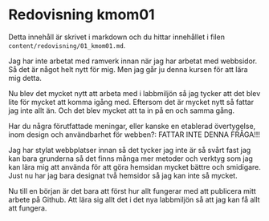 ---
---
Redovisning kmom01
=========================

Detta innehåll är skrivet i markdown och du hittar innehållet i filen `content/redovisning/01_kmom01.md`.


Jag har inte arbetat med ramverk innan när jag har arbetat med webbsidor.
Så det är något helt nytt för mig. Men jag går ju denna kursen för att lära mig detta.

Nu blev det mycket nytt att arbeta med i labbmiljön så jag tycker att det blev lite för mycket att
komma igång med. Eftersom det är mycket nytt så fattar jag inte allt än. Och det blev
mycket att ta in på en och samma gång.

Har du några förutfattade meningar, eller kanske en etablerad övertygelse, inom design och användbarhet för webben?: FATTAR INTE DENNA FRÅGA!!!

Jag har stylat webbplatser innan så det tycker jag inte är så svårt fast jag kan bara grunderna
så det finns många mer metoder och verktyg som jag kan lära mig att använda för att göra
hemsidan mycket bättre och smidigare. Just nu har jag bara designat två hemsidor så jag kan inte så mycket.


Nu till en början är det bara att först hur allt fungerar med att publicera mitt arbete på Github.
Att lära sig allt det i det nya labbmiljön så att jag kan få allt att fungera.

